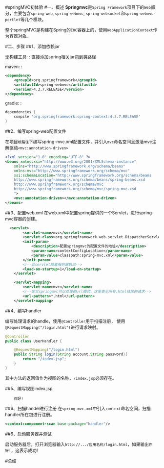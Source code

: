 #springMVC初体验
#一、概述
**Springmvc**是`Spring Framework`项目下的`Web`部分，主要包含`spring-web`, `spring-webmvc`, `spring-websocket`和`spring-webmvc-portlet`等几个模块。

整个springMVC是构建在Spring的`IOC`容器上的，使用`WebApplicationContext`作为容器对象。


#二、步骤
##1、添加依赖jar

无构建工具:
: 直接添加spring相关jar包到类路径

maven:
: 
~~~xml
<dependency>
    <groupId>org.springframework</groupId>
    <artifactId>spring-webmvc</artifactId>
    <version>4.3.7.RELEASE</version>
</dependency>
~~~

gradle:
: 
~~~gradle
dependencies {
    compile 'org.springframework:spring-context:4.3.7.RELEASE'
}
~~~

##2、编写spring-web配置文件

在项目`根路径`下编写spring-mvc.xml配置文件，并引入`mvc`命名空间且激活mvc注解驱动`<mvc:annotation-driven>`

~~~xml
<?xml version="1.0" encoding="UTF-8" ?>
<beans xmlns:xsi="http://www.w3.org/2001/XMLSchema-instance"
	xmlns="http://www.springframework.org/schema/beans"
	xmlns:mvc="http://www.springframework.org/schema/mvc"
	xsi:schemaLocation="http://www.springframework.org/schema/beans
	http://www.springframework.org/schema/beans/spring-beans.xsd
	http://www.springframework.org/schema/mvc
	http://www.springframework.org/schema/mvc/spring-mvc.xsd
	">	
	<mvc:annotation-driven></mvc:annotation-driven>
</beans>
~~~

##3、配置web.xml
在web.xml中配置spring提供的一个Servlet，进行spring-mvc容器的创建。

~~~xml
  <servlet>
        <servlet-name>mvc</servlet-name>
        <servlet-class>org.springframework.web.servlet.DispatcherServlet</servlet-class>
        <init-param>
			<description>配置springmvc的配置文件的地址</description>
        	<param-name>contextConfigLocation</param-name>
        	<param-value>classpath:spring-mvc.xml</param-value>
        </init-param>
		<!--此servlet随着服务器启动-->
        <load-on-startup>1</load-on-startup>
    </servlet>

    <servlet-mapping>
        <servlet-name>mvc</servlet-name>
		<!--定义springmvc可以处理的url模式，这里表示所有.html结尾的请求-->
        <url-pattern>*.html</url-pattern>
    </servlet-mapping>
~~~

##4、编写handler

编写处理请求的handle，使用`@Controller`用于扫描注册，
使用`@RequestMapping("/login.html")`进行请求映射。

~~~java
@Controller
public class UserHandler {

	@RequestMapping("/login.html")
	public String login(String account,String password){
		return "/index.jsp";
	} 
}
~~~

其中方法的返回值作为视图的名称，`/index.jsp`必须存在。


##5、编写视图index.jsp

~~~
	你好!
~~~

##6、扫描handel进行注册
在`spring-mvc.xml`中引入`context`命名空间，扫描handler所在包进行注册。

~~~xml
<context:component-scan base-package="handler"/>
~~~

##6、启动服务器并测试

启动服务器后，打开浏览器输入`http://.../应用名称/login.html`，如果输出`你好!`，这表示成功!


#总结


